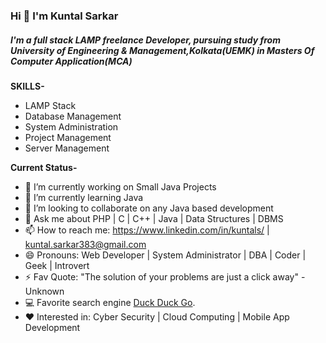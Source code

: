 ### Hi 👋 I'm Kuntal Sarkar
##### I'm a full stack **LAMP freelance Developer**, pursuing study from **University of Engineering & Management,Kolkata(UEMK)** in **Masters Of Computer Application(MCA)**

**SKILLS-**
- LAMP Stack
- Database Management
- System Administration
- Project Management
- Server Management

**Current Status-**
- 🔭 I’m currently working on Small Java Projects
- 🌱 I’m currently learning Java
- 👯 I’m looking to collaborate on any Java based development
- 💬 Ask me about PHP | C | C++ | Java | Data Structures | DBMS
- 📫 How to reach me: <https://www.linkedin.com/in/kuntals/> | <kuntal.sarkar383@gmail.com>
- 😄 Pronouns: Web Developer | System Administrator | DBA | Coder | Geek | Introvert
- ⚡ Fav Quote: "The solution of your problems are just a click away" -Unknown
- :computer: Favorite search engine [Duck Duck Go](https://duckduckgo.com "The best search engine for privacy").
- :heart: Interested in: Cyber Security | Cloud Computing | Mobile App Development
